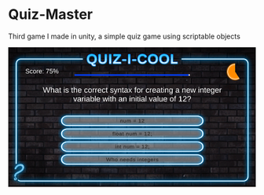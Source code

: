 # Quiz-Master
 Third game I made in unity, a simple quiz game using scriptable objects

![Screenshot](quiz-master.PNG)
